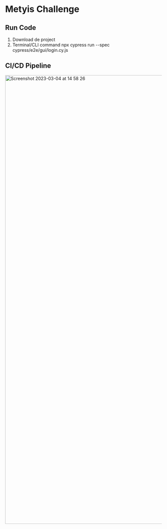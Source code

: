 # Metyis Challenge

## Run Code

1. Download de project
2. Terminal/CLI command npx cypress run --spec cypress/e2e/gui/login.cy.js

## CI/CD Pipeline

<img width="1440" alt="Screenshot 2023-03-04 at 14 58 26" src="https://user-images.githubusercontent.com/32099971/222917272-069429c0-10b8-42e0-ac07-9c59c6208632.png">

